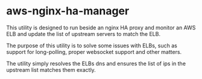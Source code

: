 # aws-nginx-ha-manager

This utility is designed to run beside an nginx HA proxy and monitor an AWS ELB and update the list of upstream servers to match the ELB.

The purpose of this utility is to solve some issues with ELBs, such as support for long-polling, proper websocket support and other matters.

The utility simply resolves the ELBs dns and ensures the list of ips in the upstream list matches them exactly.
